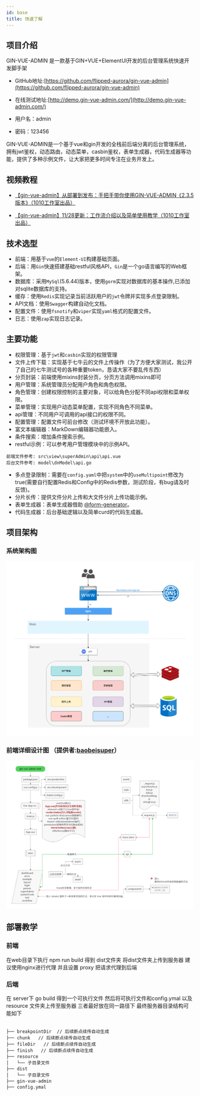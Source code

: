 ```yaml
---
id: base
title: 快速了解
---
```


## 项目介绍

GIN-VUE-ADMIN 是一款基于GIN+VUE+ElementUI开发的后台管理系统快速开发脚手架

* GitHub地址:[https://github.com/flipped-aurora/gin-vue-admin](https://github.com/flipped-aurora/gin-vue-admin)

* 在线测试地址:[http://demo.gin-vue-admin.com/](http://demo.gin-vue-admin.com/)

* 用户名：admin 

* 密码：123456

GIN-VUE-ADMIN是一个基于vue和gin开发的全栈前后端分离的后台管理系统，拥有jwt鉴权，动态路由，动态菜单，casbin鉴权，表单生成器，代码生成器等功能，提供了多种示例文件，让大家把更多时间专注在业务开发上。

## 视频教程

- [【gin-vue-admin】从部署到发布：手把手带你使用GIN-VUE-ADMIN《2.3.5版本》（1010工作室出品）](https://www.bilibili.com/video/BV1fV411y7dT)

- [【gin-vue-admin】11/28更新：工作流介绍以及简单使用教学（1010工作室出品）](https://www.bilibili.com/video/BV1Ka411F7Ji)

## 技术选型

- 前端：用基于`vue`的`Element-UI`构建基础页面。
- 后端：用`Gin`快速搭建基础restful风格API，`Gin`是一个go语言编写的Web框架。
- 数据库：采用`MySql`(5.6.44)版本，使用`gorm`实现对数据库的基本操作,已添加对sqlite数据库的支持。
- 缓存：使用`Redis`实现记录当前活跃用户的`jwt`令牌并实现多点登录限制。
- API文档：使用`Swagger`构建自动化文档。
- 配置文件：使用`fsnotify`和`viper`实现`yaml`格式的配置文件。
- 日志：使用`zap`实现日志记录。

## 主要功能
- 权限管理：基于`jwt`和`casbin`实现的权限管理 
- 文件上传下载：实现基于七牛云的文件上传操作（为了方便大家测试，我公开了自己的七牛测试号的各种重要token，恳请大家不要乱传东西）
- 分页封装：前端使用mixins封装分页，分页方法调用mixins即可 
- 用户管理：系统管理员分配用户角色和角色权限。
- 角色管理：创建权限控制的主要对象，可以给角色分配不同api权限和菜单权限。
- 菜单管理：实现用户动态菜单配置，实现不同角色不同菜单。
- api管理：不同用户可调用的api接口的权限不同。
- 配置管理：配置文件可前台修改（测试环境不开放此功能）。
- 富文本编辑器：MarkDown编辑器功能嵌入。
- 条件搜索：增加条件搜索示例。
- restful示例：可以参考用户管理模块中的示例API。 
```
前端文件参考: src\view\superAdmin\api\api.vue 
后台文件参考: model\dnModel\api.go 
```
- 多点登录限制：需要在`config.yaml`中把`system`中的`useMultipoint`修改为true(需要自行配置Redis和Config中的Redis参数，测试阶段，有bug请及时反馈)。
- 分片长传：提供文件分片上传和大文件分片上传功能示例。
- 表单生成器：表单生成器借助 [@form-generator](https://github.com/JakHuang/form-generator)。
- 代码生成器：后台基础逻辑以及简单curd的代码生成器。 

## 项目架构

### 系统架构图

![系统架构图](../static/guanwang/gin-vue-admin.png)

### 前端详细设计图 （提供者:<a href="https://github.com/baobeisuper">baobeisuper</a>）

![前端详细设计图](../static/guanwang/naotu.png)

## 部署教学

### 前端

在web目录下执行 npm run build 得到 dist文件夹 将dist文件夹上传到服务器 建议使用nginx进行代理 并且设置 proxy 把请求代理到后端

### 后端

在 server下 go build 得到一个可执行文件 然后将可执行文件和config.ymal 以及 resource 文件夹上传至服务器 三者最好放在同一路径下 最终服务器目录结构可能如下 

```

├── breakpointDir  // 后续断点续传自动生成
├── chunk   // 后续断点续传自动生成
├── fileDir   // 后续断点续传自动生成
├── finish   // 后续断点续传自动生成
├── resource
│   └── 子目录文件					
├── dist
│   └── 子目录文件
├── gin-vue-admin
├── config.ymal

```